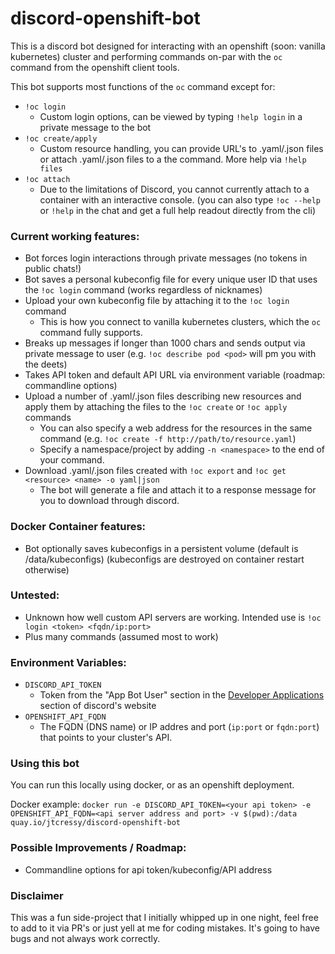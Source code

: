 # discord-openshift-bot

This is a discord bot designed for interacting with an openshift (soon: vanilla kubernetes) cluster and performing commands on-par with the ``oc`` command from the openshift client tools.

This bot supports most functions of the ``oc`` command except for:
- ``!oc login``
    - Custom login options, can be viewed by typing ``!help login`` in a private message to the bot
- ``!oc create/apply``
    - Custom resource handling, you can provide URL's to .yaml/.json files or attach .yaml/.json files to a the command. More help via ``!help files``
- ``!oc attach``
    - Due to the limitations of Discord, you cannot currently attach to a container with an interactive console. 
 (you can also type ``!oc --help`` or ``!help`` in the chat and get a full help readout directly from the cli)

### Current working features:
- Bot forces login interactions through private messages (no tokens in public chats!)
- Bot saves a personal kubeconfig file for every unique user ID that uses the ``!oc login`` command (works regardless of nicknames)
- Upload your own kubeconfig file by attaching it to the ``!oc login`` command
    - This is how you connect to vanilla kubernetes clusters, which the ``oc`` command fully supports.
- Breaks up messages if longer than 1000 chars and sends output via private message to user (e.g. ``!oc describe pod <pod>`` will pm you with the deets)
- Takes API token and default API URL via environment variable (roadmap: commandline options)
- Upload a number of .yaml/.json files describing new resources and apply them by attaching the files to the ``!oc create`` or ``!oc apply`` commands
    - You can also specify a web address for the resources in the same command (e.g. ``!oc create -f http://path/to/resource.yaml``)
    - Specify a namespace/project by adding ``-n <namespace>`` to the end of your command.
- Download .yaml/.json files created with ``!oc export`` and ``!oc get <resource> <name> -o yaml|json``
    - The bot will generate a file and attach it to a response message for you to download through discord.

### Docker Container features:
- Bot optionally saves kubeconfigs in a persistent volume (default is /data/kubeconfigs) (kubeconfigs are destroyed on container restart otherwise)

### Untested:
- Unknown how well custom API servers are working. Intended use is ``!oc login <token> <fqdn/ip:port>``
- Plus many commands (assumed most to work)

### Environment Variables:
- ``DISCORD_API_TOKEN``
    - Token from the "App Bot User" section in the [Developer Applications](https://discordapp.com/developers/applications/me) section of discord's website
- ``OPENSHIFT_API_FQDN``
    - The FQDN (DNS name) or IP addres and port (``ip:port`` or ``fqdn:port``) that points to your cluster's API.
    
### Using this bot

You can run this locally using docker, or as an openshift deployment.

Docker example: ``docker run -e DISCORD_API_TOKEN=<your api token> -e OPENSHIFT_API_FQDN=<api server address and port> -v $(pwd):/data quay.io/jtcressy/discord-openshift-bot``

### Possible Improvements / Roadmap:
- Commandline options for api token/kubeconfig/API address

### Disclaimer
This was a fun side-project that I initially whipped up in one night, feel free to add to it via PR's or just yell at me for coding mistakes. It's going to have bugs and not always work correctly.
